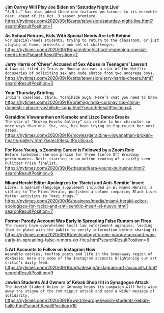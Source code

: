 **Jim Carrey Will Play Joe Biden on ‘Saturday Night Live’**\
`“S.N.L.” has also added three new featured performers to its ensemble cast, ahead of its Oct. 3 season premiere.`\
https://nytimes.com/2020/09/16/arts/television/saturday-night-live.html?searchResultPosition=1

**As School Returns, Kids With Special Needs Are Left Behind**\
`For special-needs students, trying to return to the classroom, or just staying at home, presents a new set of challenges.`\
https://nytimes.com/2020/09/16/parenting/school-reopening-special-needs.html?searchResultPosition=2

**Jerry Harris of ‘Cheer’ Accused of Sex Abuse in Teenagers’ Lawsuit**\
`A lawsuit filed in Texas on Monday accuses a star of the Netflix docuseries of soliciting sex and nude photos from two underage boys.`\
https://nytimes.com/2020/09/16/arts/television/jerry-harris-cheers.html?searchResultPosition=3

**Your Thursday Briefing**\
`India’s caseload, China, Yoshihide Suga: Here’s what you need to know.`\
https://nytimes.com/2020/09/16/briefing/india-coronavirus-china-domestic-abuse-yoshihide-suga.html?searchResultPosition=4

**Geraldine Viswanathan on Karaoke and Lizzo Dance Breaks**\
`The star of “Broken Hearts Gallery” can relate to her character in more ways than one. She, too, has been trying to figure out her next steps.`\
https://nytimes.com/2020/09/16/movies/geraldine-viswanathan-broken-hearts-gallery.html?searchResultPosition=5

**For Kara Young, a Zooming Career is Followed by a Zoom Role**\
`Before lockdown, she won praise for three fierce Off Broadway performances. Next: starring in an online reading of a rarely seen Pulitzer Prize finalist.`\
https://nytimes.com/2020/09/16/theater/kara-young-bulrusher.html?searchResultPosition=6

**Miami Herald Editor Apologizes for ‘Racist and Anti-Semitic’ Insert**\
`Libre, a Spanish-language supplement included in El Nuevo Herald, a sibling to The Miami Herald, published a column comparing Black Lives Matter activists to “Nazi thugs.”`\
https://nytimes.com/2020/09/16/business/media/miami-herald-editor-apologizes-for-racist-and-anti-semitic-insert-el-nuevo.html?searchResultPosition=7

**Former Parody Account Was Early in Spreading False Rumors on Fires**\
`The rumors have overwhelmed local law enforcement agencies, leading them to plead with the public to verify information before sharing it.`\
https://nytimes.com/2020/09/16/technology/former-parody-account-was-early-in-spreading-false-rumors-on-fires.html?searchResultPosition=8

**5 Art Accounts to Follow on Instagram Now**\
`Wearable cookies, rooftop poets and life in the breakaway region of Abkhazia: Here are some of the Instagram accounts brightening our art critic’s daily feed.`\
https://nytimes.com/2020/09/16/arts/design/instagram-art-accounts.html?searchResultPosition=9

**Jewish Students Aid Owners of Kebab Shop Hit in Synagogue Attack**\
`The Jewish Student Union in Germany hopes its campaign will help wipe away the stigma of the Yom Kippur attack and send a wider message of solidarity.`\
https://nytimes.com/2020/09/16/world/europe/jewish-students-kebab-halle.html?searchResultPosition=10

